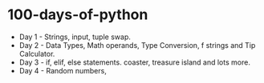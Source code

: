 # 100-days-of-python

- Day 1 - Strings, input, tuple swap. 
- Day 2 - Data Types, Math operands, Type Conversion, f strings and Tip Calculator.
- Day 3 - if, elif, else statements. coaster, treasure island and lots more.
- Day 4 - Random numbers,

